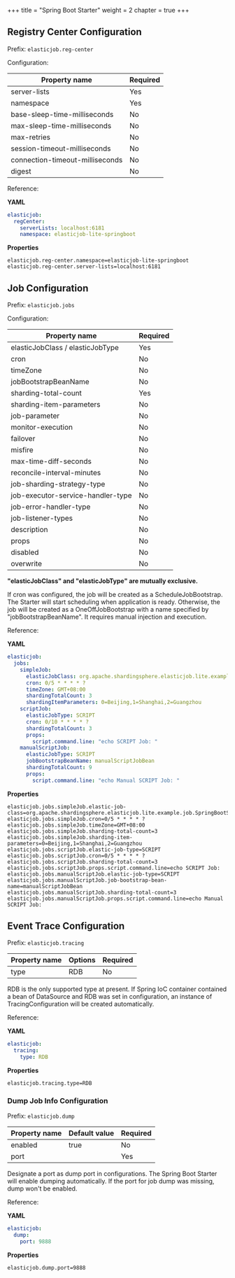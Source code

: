 +++
title = "Spring Boot Starter"
weight = 2
chapter = true
+++

## Registry Center Configuration

Prefix: `elasticjob.reg-center`

Configuration: 

| Property name                   | Required |
| ------------------------------- |:-------- |
| server-lists                    | Yes      |
| namespace                       | Yes      |
| base-sleep-time-milliseconds    | No       |
| max-sleep-time-milliseconds     | No       |
| max-retries                     | No       |
| session-timeout-milliseconds    | No       |
| connection-timeout-milliseconds | No       |
| digest                          | No       |

Reference: 

**YAML**
```yaml
elasticjob:
  regCenter:
    serverLists: localhost:6181
    namespace: elasticjob-lite-springboot
```

**Properties**
```
elasticjob.reg-center.namespace=elasticjob-lite-springboot
elasticjob.reg-center.server-lists=localhost:6181
```

## Job Configuration

Prefix: `elasticjob.jobs`

Configuration:

| Property name                     | Required |
| --------------------------------- |:-------- |
| elasticJobClass / elasticJobType  | Yes      |
| cron                              | No       |
| timeZone                          | No       |
| jobBootstrapBeanName              | No       |
| sharding-total-count              | Yes      |
| sharding-item-parameters          | No       |
| job-parameter                     | No       |
| monitor-execution                 | No       |
| failover                          | No       |
| misfire                           | No       |
| max-time-diff-seconds             | No       |
| reconcile-interval-minutes        | No       |
| job-sharding-strategy-type        | No       |
| job-executor-service-handler-type | No       |
| job-error-handler-type            | No       |
| job-listener-types                | No       |
| description                       | No       |
| props                             | No       |
| disabled                          | No       |
| overwrite                         | No       |

**"elasticJobClass" and "elasticJobType" are mutually exclusive.**

If cron was configured, the job will be created as a ScheduleJobBootstrap.
The Starter will start scheduling when application is ready.
Otherwise, the job will be created as a OneOffJobBootstrap with a name specified by "jobBootstrapBeanName".
It requires manual injection and execution.

Reference: 

**YAML**
```yaml
elasticjob:
  jobs:
    simpleJob:
      elasticJobClass: org.apache.shardingsphere.elasticjob.lite.example.job.SpringBootSimpleJob
      cron: 0/5 * * * * ?
      timeZone: GMT+08:00
      shardingTotalCount: 3
      shardingItemParameters: 0=Beijing,1=Shanghai,2=Guangzhou
    scriptJob:
      elasticJobType: SCRIPT
      cron: 0/10 * * * * ?
      shardingTotalCount: 3
      props:
        script.command.line: "echo SCRIPT Job: "
    manualScriptJob:
      elasticJobType: SCRIPT
      jobBootstrapBeanName: manualScriptJobBean
      shardingTotalCount: 9
      props:
        script.command.line: "echo Manual SCRIPT Job: "
```

**Properties**
```
elasticjob.jobs.simpleJob.elastic-job-class=org.apache.shardingsphere.elasticjob.lite.example.job.SpringBootSimpleJob
elasticjob.jobs.simpleJob.cron=0/5 * * * * ?
elasticjob.jobs.simpleJob.timeZone=GMT+08:00
elasticjob.jobs.simpleJob.sharding-total-count=3
elasticjob.jobs.simpleJob.sharding-item-parameters=0=Beijing,1=Shanghai,2=Guangzhou
elasticjob.jobs.scriptJob.elastic-job-type=SCRIPT
elasticjob.jobs.scriptJob.cron=0/5 * * * * ?
elasticjob.jobs.scriptJob.sharding-total-count=3
elasticjob.jobs.scriptJob.props.script.command.line=echo SCRIPT Job:
elasticjob.jobs.manualScriptJob.elastic-job-type=SCRIPT
elasticjob.jobs.manualScriptJob.job-bootstrap-bean-name=manualScriptJobBean
elasticjob.jobs.manualScriptJob.sharding-total-count=3
elasticjob.jobs.manualScriptJob.props.script.command.line=echo Manual SCRIPT Job:
```

## Event Trace Configuration

Prefix: `elasticjob.tracing`

| Property name    | Options       | Required |
| -----------------|:------------- |:-------- |
| type             | RDB           | No       |

RDB is the only supported type at present.
If Spring IoC container contained a bean of DataSource and RDB was set in configuration, an instance of TracingConfiguration will be created automatically.

Reference: 

**YAML**
```yaml
elasticjob:
  tracing:
    type: RDB
```

**Properties**
```
elasticjob.tracing.type=RDB
```

### Dump Job Info Configuration

Prefix: `elasticjob.dump`

| Property name    | Default value | Required |
| -----------------|:------------- |:-------- |
| enabled          | true          | No       |
| port             |               | Yes      |

Designate a port as dump port in configurations. The Spring Boot Starter will enable dumping automatically.
If the port for job dump was missing, dump won't be enabled.

Reference: 

**YAML**
```yaml
elasticjob:
  dump:
    port: 9888
```

**Properties**
```
elasticjob.dump.port=9888
```
